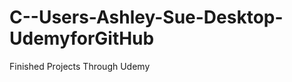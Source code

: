 C--Users-Ashley-Sue-Desktop-UdemyforGitHub
==========================================

Finished Projects Through Udemy
